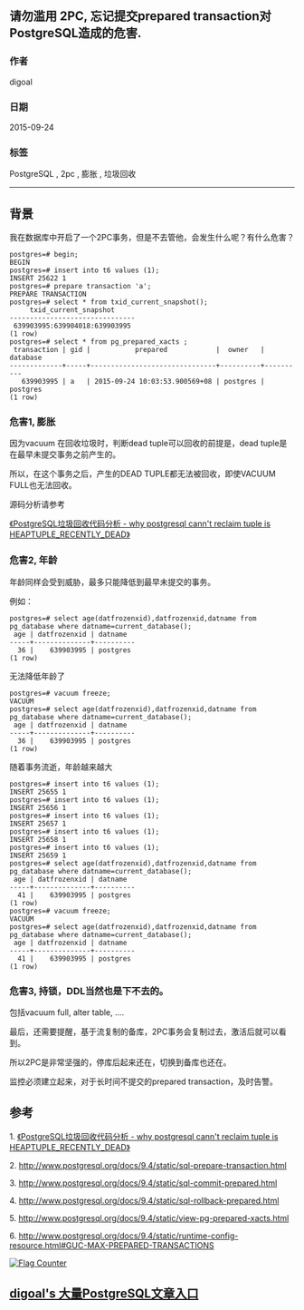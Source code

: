 ## 请勿滥用 2PC, 忘记提交prepared transaction对PostgreSQL造成的危害.  
    
### 作者       
digoal        
         
### 日期        
2015-09-24        
                                 
### 标签        
PostgreSQL , 2pc , 膨胀 , 垃圾回收     
        
----       
       
## 背景       
我在数据库中开启了一个2PC事务，但是不去管他，会发生什么呢？有什么危害？  
  
```  
postgres=# begin;  
BEGIN  
postgres=# insert into t6 values (1);  
INSERT 25622 1  
postgres=# prepare transaction 'a';  
PREPARE TRANSACTION  
postgres=# select * from txid_current_snapshot();  
     txid_current_snapshot       
-------------------------------  
 639903995:639904018:639903995  
(1 row)  
postgres=# select * from pg_prepared_xacts ;  
 transaction | gid |           prepared            |  owner   | database   
-------------+-----+-------------------------------+----------+----------  
   639903995 | a   | 2015-09-24 10:03:53.900569+08 | postgres | postgres  
(1 row)  
```  
  
### 危害1, 膨胀  
  
因为vacuum 在回收垃圾时，判断dead tuple可以回收的前提是，dead tuple是在最早未提交事务之前产生的。  
  
所以，在这个事务之后，产生的DEAD TUPLE都无法被回收，即使VACUUM FULL也无法回收。  
  
源码分析请参考  
  
[《PostgreSQL垃圾回收代码分析 - why postgresql cann't reclaim tuple is HEAPTUPLE_RECENTLY_DEAD》](../201505/20150503_01.md)   
  
### 危害2, 年龄  
年龄同样会受到威胁，最多只能降低到最早未提交的事务。  
  
例如：  
  
```  
postgres=# select age(datfrozenxid),datfrozenxid,datname from pg_database where datname=current_database();  
 age | datfrozenxid | datname    
-----+--------------+----------  
  36 |    639903995 | postgres  
(1 row)  
```  
  
无法降低年龄了  
  
```  
postgres=# vacuum freeze;  
VACUUM  
postgres=# select age(datfrozenxid),datfrozenxid,datname from pg_database where datname=current_database();  
 age | datfrozenxid | datname    
-----+--------------+----------  
  36 |    639903995 | postgres  
(1 row)  
```  
  
随着事务流逝，年龄越来越大  
  
```  
postgres=# insert into t6 values (1);  
INSERT 25655 1  
postgres=# insert into t6 values (1);  
INSERT 25656 1  
postgres=# insert into t6 values (1);  
INSERT 25657 1  
postgres=# insert into t6 values (1);  
INSERT 25658 1  
postgres=# insert into t6 values (1);  
INSERT 25659 1  
postgres=# select age(datfrozenxid),datfrozenxid,datname from pg_database where datname=current_database();  
 age | datfrozenxid | datname    
-----+--------------+----------  
  41 |    639903995 | postgres  
(1 row)  
postgres=# vacuum freeze;  
VACUUM  
postgres=# select age(datfrozenxid),datfrozenxid,datname from pg_database where datname=current_database();  
 age | datfrozenxid | datname    
-----+--------------+----------  
  41 |    639903995 | postgres  
(1 row)  
```  
  
### 危害3, 持锁，DDL当然也是下不去的。  
  
包括vacuum full, alter table, ....  
  
最后，还需要提醒，基于流复制的备库，2PC事务会复制过去，激活后就可以看到。  
  
所以2PC是非常坚强的，停库后起来还在，切换到备库也还在。  
  
监控必须建立起来，对于长时间不提交的prepared transaction，及时告警。  
  
## 参考  
1\. [《PostgreSQL垃圾回收代码分析 - why postgresql cann't reclaim tuple is HEAPTUPLE_RECENTLY_DEAD》](../201505/20150503_01.md)   
  
2\. http://www.postgresql.org/docs/9.4/static/sql-prepare-transaction.html  
  
3\. http://www.postgresql.org/docs/9.4/static/sql-commit-prepared.html  
  
4\. http://www.postgresql.org/docs/9.4/static/sql-rollback-prepared.html  
  
5\. http://www.postgresql.org/docs/9.4/static/view-pg-prepared-xacts.html  
  
6\. http://www.postgresql.org/docs/9.4/static/runtime-config-resource.html#GUC-MAX-PREPARED-TRANSACTIONS  
  
<a rel="nofollow" href="http://info.flagcounter.com/h9V1"  ><img src="http://s03.flagcounter.com/count/h9V1/bg_FFFFFF/txt_000000/border_CCCCCC/columns_2/maxflags_12/viewers_0/labels_0/pageviews_0/flags_0/"  alt="Flag Counter"  border="0"  ></a>  
  
  
  
  
  
  
## [digoal's 大量PostgreSQL文章入口](https://github.com/digoal/blog/blob/master/README.md "22709685feb7cab07d30f30387f0a9ae")
  
